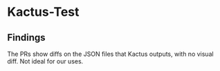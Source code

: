 # Kactus-Test

## Findings

The PRs show diffs on the JSON files that Kactus outputs, with no visual diff. Not ideal for our uses.
